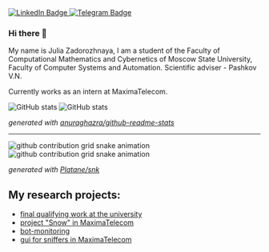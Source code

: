 <div id="badges">
  <a href="your-linkedin-URL">
    <img src="https://img.shields.io/badge/LinkedIn-blue?style=for-the-badge&logo=linkedin&logoColor=white" alt="LinkedIn Badge"/>
  </a>
  <a href="https://t.me/y_zadorozhnaya">
    <img src="https://img.shields.io/badge/YouTube-red?style=for-the-badge&logo=telegram&logoColor=white" alt="Telegram Badge"/>
  </a>
</div>

### Hi there 👋

My name is Julia Zadorozhnaya, I am a student of the Faculty of Computational Mathematics and Cybernetics of Moscow State University, Faculty of Computer Systems and Automation. Scientific adviser - Pashkov V.N. 

Currently works as an intern at MaximaTelecom.

![GitHub stats](https://raw.githubusercontent.com/juliazadorozhnaya/output/github-stats.svg#gh-light-mode-only)
![GitHub stats](https://raw.githubusercontent.com/juliazadorozhnaya/output/github-stats-dark.svg#gh-dark-mode-only)

_generated with [anuraghazra/github-readme-stats](https://github.com/anuraghazra/github-readme-stats)_

----

![github contribution grid snake animation](https://raw.githubusercontent.com/juliazadorozhnaya/juliazadorozhnaya/output/github-contribution-grid-snake.svg#gh-light-mode-only)
![github contribution grid snake animation](https://raw.githubusercontent.com/juliazadorozhnaya/juliazadorozhnaya/output/github-contribution-grid-snake-dark.svg#gh-dark-mode-only)

_generated with [Platane/snk](https://github.com/Platane/snk)_

## My research projects:
- [final qualifying work at the university](https://github.com/juliazadorozhnaya/Final_graduate_work)
- [project "Snow" in MaximaTelecom](https://github.com/juliazadorozhnaya/project_snow_maxima)
- [bot-monitoring](https://github.com/juliazadorozhnaya/Monitoring_bot)
- [gui for sniffers in MaximaTelecom](https://github.com/juliazadorozhnaya/Sniffer_dev_Maxima)

